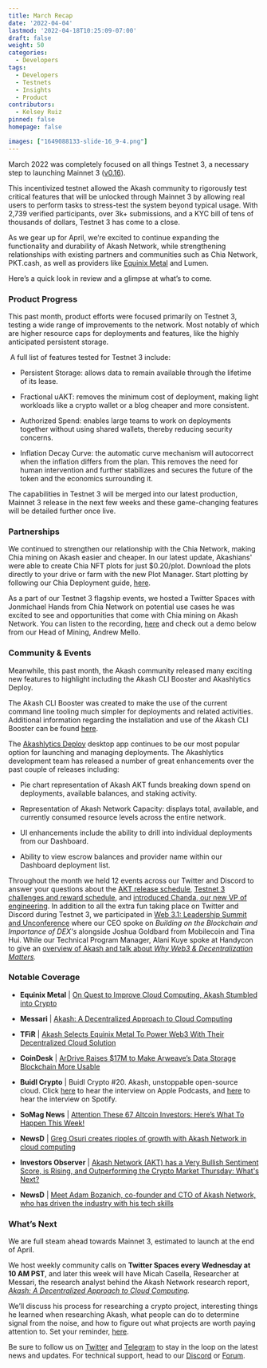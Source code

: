 ```yaml
---
title: March Recap
date: '2022-04-04'
lastmod: '2022-04-18T10:25:09-07:00'
draft: false
weight: 50
categories:
  - Developers
tags:
  - Developers
  - Testnets
  - Insights
  - Product
contributors:
  - Kelsey Ruiz
pinned: false
homepage: false

images: ["1649088133-slide-16_9-4.png"]
---
```

March 2022 was completely focused on all things Testnet 3, a necessary step to launching Mainnet 3 ([v0.16](https://github.com/ovrclk/akash/releases)). 

This incentivized testnet allowed the Akash community to rigorously test critical features that will be unlocked through Mainnet 3 by allowing real users to perform tasks to stress-test the system beyond typical usage. With 2,739 verified participants, over 3k+ submissions, and a KYC bill of tens of thousands of dollars, Testnet 3 has come to a close. 

As we gear up for April, we’re excited to continue expanding the functionality and durability of Akash Network, while strengthening relationships with existing partners and communities such as Chia Network, PKT.cash, as well as providers like [Equinix Metal](https://metal.equinix.com/customers/akash-network/) and Lumen. 

Here’s a quick look in review and a glimpse at what’s to come.

### **Product Progress** 

This past month, product efforts were focused primarily on Testnet 3, testing a wide range of improvements to the network. Most notably of which are higher resource caps for deployments and features, like the highly anticipated persistent storage.

 A full list of features tested for Testnet 3 include:

*   Persistent Storage: allows data to remain available through the lifetime of its lease. 
    
*   Fractional uAKT: removes the minimum cost of deployment, making light workloads like a crypto wallet or a blog cheaper and more consistent. 
    
*   Authorized Spend: enables large teams to work on deployments together without using shared wallets, thereby reducing security concerns. 
    
*   Inflation Decay Curve: the automatic curve mechanism will autocorrect when the inflation differs from the plan. This removes the need for human intervention and further stabilizes and secures the future of the token and the economics surrounding it.
    

The capabilities in Testnet 3 will be merged into our latest production, Mainnet 3 release in the next few weeks and these game-changing features will be detailed further once live.

### **Partnerships** 

We continued to strengthen our relationship with the Chia Network, making Chia mining on Akash easier and cheaper. In our latest update, Akashians' were able to create Chia NFT plots for just $0.20/plot. Download the plots directly to your drive or farm with the new Plot Manager. Start plotting by following our Chia Deployment guide, [here](https://docs.akash.network/deploy/chia-on-akash). 

As a part of our Testnet 3 flagship events, we hosted a Twitter Spaces with Jonmichael Hands from Chia Network on potential use cases he was excited to see and opportunities that come with Chia mining on Akash Network. You can listen to the recording, [here](https://twitter.com/i/spaces/1eaJbNPPOAkJX) and check out a demo below from our Head of Mining, Andrew Mello. 

### **Community & Events** 

Meanwhile, this past month, the Akash community released many exciting new features to highlight including the Akash CLI Booster and Akashlytics Deploy. 

The Akash CLI Booster was created to make the use of the current command line tooling much simpler for deployments and related activities. Additional information regarding the installation and use of the Akash CLI Booster can be found [here](https://docs.akash.network/guides/akash-cli-booster).

The [Akashlytics Deploy](https://docs.akash.network/guides/deploy) desktop app continues to be our most popular option for launching and managing deployments. The Akashlytics development team has released a number of great enhancements over the past couple of releases including:

*   Pie chart representation of Akash AKT funds breaking down spend on deployments, available balances, and staking activity. 
    
*   Representation of Akash Network Capacity: displays total, available, and currently consumed resource levels across the entire network. 
    
*   UI enhancements include the ability to drill into individual deployments from our Dashboard.
    
*   Ability to view escrow balances and provider name within our Dashboard deployment list. 
    

Throughout the month we held 12 events across our Twitter and Discord to answer your questions about the [AKT release schedule](https://twitter.com/i/spaces/1kvKpAQBbyZGE?s=20), [Testnet 3 challenges and reward schedule](https://twitter.com/i/spaces/1vAxRkgWnArKl?s=20), and [introduced Chanda, our new VP of engineering](https://twitter.com/i/spaces/1vAxRkbgmnyKl?s=20). In addition to all the extra fun taking place on Twitter and Discord during Testnet 3, we participated in [Web 3.1: Leadership Summit and Unconference](https://hopin.com/events/web-3-1/registration) where our CEO spoke on _Building on the Blockchain and Importance of DEX's_ alongside Joshua Goldbard from Mobilecoin and Tina Hui. While our Technical Program Manager, Alani Kuye spoke at Handycon to give an [overview of Akash and talk about _Why Web3 & Decentralization Matters_](https://youtu.be/m3oRRtQu47A)_._ 

### **Notable Coverage** 

*   **Equinix Metal** | [On Quest to Improve Cloud Computing, Akash Stumbled into Crypto](https://metal.equinix.com/customers/akash-network/)
    
*   **Messari** | [Akash: A Decentralized Approach to Cloud Computing](https://messari.io/article/akash-a-decentralized-approach-to-cloud-computing?utm_source=newsletter_middle&utm_medium=organic_email&utm_campaign=akash_decentralized_cloud_computing)
    
*   **TFiR** | [Akash Selects Equinix Metal To Power Web3 With Their Decentralized Cloud Solution](https://www.tfir.io/akash-selects-equinix-metal-to-power-web3-with-their-decentralized-cloud-solution/)
    
*   **CoinDesk** | [ArDrive Raises $17M to Make Arweave’s Data Storage Blockchain More Usable](https://www.coindesk.com/business/2022/03/03/ardrive-raises-17m-to-make-arweaves-data-storage-blockchain-more-usable/)
    
*   **Buidl Crypto** | Buidl Crypto #20. Akash, unstoppable open-source cloud. Click [here](https://podcasts.apple.com/us/podcast/buidl-crypto/id1545515699) to hear the interview on Apple Podcasts, and [here](https://open.spotify.com/episode/5DatTPYmxEc7K3ndbQi0mF) to hear the interview on Spotify.
    
*   **SoMag News** | [Attention These 67 Altcoin Investors: Here’s What To Happen This Week!](https://www.somagnews.com/attention-these-67-altcoin-investors-heres-what-to-happen-this-week/)
    
*   **NewsD** | [Greg Osuri creates ripples of growth with Akash Network in cloud computing](https://newsd.in/greg-osuri-creates-ripples-of-growth-with-akash-network-in-cloud-computing/)
    
*   **Investors Observer** | [Akash Network (AKT) has a Very Bullish Sentiment Score, is Rising, and Outperforming the Crypto Market Thursday: What's Next?](https://www.investorsobserver.com/news/crypto-update/akash-network-akt-has-a-very-bullish-sentiment-score-is-rising-and-outperforming-the-crypto-market-thursday-whats-next)
    
*   **NewsD** | [Meet Adam Bozanich, co-founder and CTO of Akash Network, who has driven the industry with his tech skills](https://newsd.in/meet-adam-bozanich-co-founder-and-cto-of-akash-network-who-has-driven-the-industry-with-his-tech-skills/)
    

### **What’s Next** 

We are full steam ahead towards Mainnet 3, estimated to launch at the end of April. 

We host weekly community calls on **Twitter Spaces every Wednesday at 10 AM PST**, and later this week will have Micah Casella, Researcher at Messari, the research analyst behind the Akash Network research report, [_Akash: A Decentralized Approach to Cloud Computing_](https://messari.io/article/akash-a-decentralized-approach-to-cloud-computing?utm_source=twitter_micahcasella&utm_medium=organic_social&utm_campaign=akash_decentralized_cloud_computing)_._ 

We’ll discuss his process for researching a crypto project, interesting things he learned when researching Akash, what people can do to determine signal from the noise, and how to figure out what projects are worth paying attention to. Set your reminder, [here](https://twitter.com/i/spaces/1mrxmagPwNZxy). 

Be sure to follow us on [Twitter](https://twitter.com/akashnet_) and [Telegram](https://t.me/AkashNW) to stay in the loop on the latest news and updates. For technical support, head to our [Discord](https://discord.com/channels/747885925232672829/747885925878726841) or [Forum](https://forum.akash.network/).